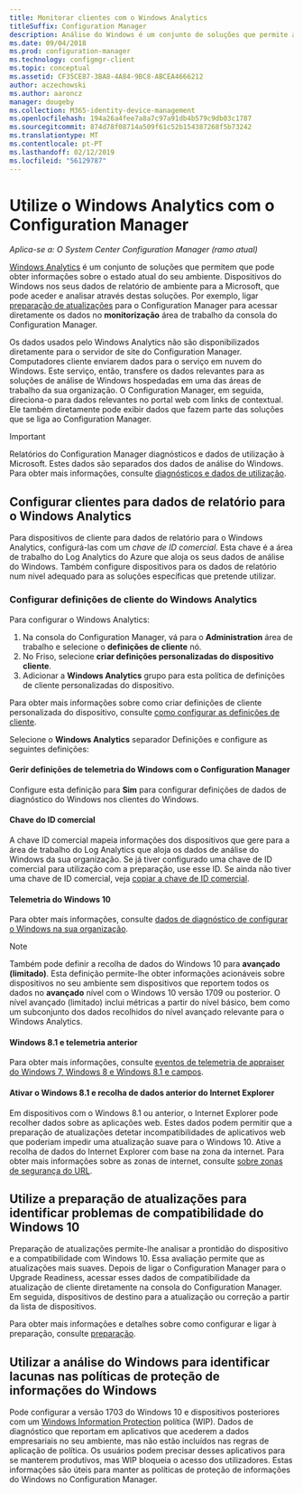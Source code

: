 ```yaml
---
title: Monitorar clientes com o Windows Analytics
titleSuffix: Configuration Manager
description: Análise do Windows é um conjunto de soluções que permite a desenhar informações valiosas para o estado atual do seu ambiente.
ms.date: 09/04/2018
ms.prod: configuration-manager
ms.technology: configmgr-client
ms.topic: conceptual
ms.assetid: CF35CE87-3BA8-4A84-9BC8-ABCEA4666212
author: aczechowski
ms.author: aaroncz
manager: dougeby
ms.collection: M365-identity-device-management
ms.openlocfilehash: 194a26a4fee7a8a7c97a91db4b579c9db03c1787
ms.sourcegitcommit: 874d78f08714a509f61c52b154387268f5b73242
ms.translationtype: MT
ms.contentlocale: pt-PT
ms.lasthandoff: 02/12/2019
ms.locfileid: "56129787"
---
```

# <a name="use-windows-analytics-with-configuration-manager"></a>Utilize o Windows Analytics com o Configuration Manager

*Aplica-se a: O System Center Configuration Manager (ramo atual)*

[Windows Analytics](https://docs.microsoft.com/windows/deployment/update/windows-analytics-overview) é um conjunto de soluções que permitem que pode obter informações sobre o estado atual do seu ambiente. Dispositivos do Windows nos seus dados de relatório de ambiente para a Microsoft, que pode aceder e analisar através destas soluções. Por exemplo, ligar [preparação de atualizações](/sccm/core/clients/manage/upgrade-readiness) para o Configuration Manager para acessar diretamente os dados no **monitorização** área de trabalho da consola do Configuration Manager.

Os dados usados pelo Windows Analytics não são disponibilizados diretamente para o servidor de site do Configuration Manager. Computadores cliente enviarem dados para o serviço em nuvem do Windows. Este serviço, então, transfere os dados relevantes para as soluções de análise de Windows hospedadas em uma das áreas de trabalho da sua organização. O Configuration Manager, em seguida, direciona-o para dados relevantes no portal web com links de contextual. Ele também diretamente pode exibir dados que fazem parte das soluções que se liga ao Configuration Manager.

> [!Important]  
> Relatórios do Configuration Manager diagnósticos e dados de utilização à Microsoft. Estes dados são separados dos dados de análise do Windows. Para obter mais informações, consulte [diagnósticos e dados de utilização](/sccm/core/plan-design/diagnostics/diagnostics-and-usage-data).  



## <a name="configure-clients-to-report-data-to-windows-analytics"></a>Configurar clientes para dados de relatório para o Windows Analytics

Para dispositivos de cliente para dados de relatório para o Windows Analytics, configurá-las com um *chave de ID comercial*. Esta chave é a área de trabalho do Log Analytics do Azure que aloja os seus dados de análise do Windows. Também configure dispositivos para os dados de relatório num nível adequado para as soluções específicas que pretende utilizar. 

### <a name="configure-windows-analytics-client-settings"></a>Configurar definições de cliente do Windows Analytics
Para configurar o Windows Analytics: 
1. Na consola do Configuration Manager, vá para o **Administration** área de trabalho e selecione o **definições de cliente** nó.  
2. No Friso, selecione **criar definições personalizadas do dispositivo cliente**.  
3. Adicionar a **Windows Analytics** grupo para esta política de definições de cliente personalizadas do dispositivo.  

Para obter mais informações sobre como criar definições de cliente personalizada do dispositivo, consulte [como configurar as definições de cliente](/sccm/core/clients/deploy/configure-client-settings).

Selecione o **Windows Analytics** separador Definições e configure as seguintes definições:  

#### <a name="manage-windows-telemetry-settings-with-configuration-manager"></a>Gerir definições de telemetria do Windows com o Configuration Manager
Configure esta definição para **Sim** para configurar definições de dados de diagnóstico do Windows nos clientes do Windows.   

#### <a name="commercial-id-key"></a>Chave do ID comercial
A chave ID comercial mapeia informações dos dispositivos que gere para a área de trabalho do Log Analytics que aloja os dados de análise do Windows da sua organização. Se já tiver configurado uma chave de ID comercial para utilização com a preparação, use esse ID. Se ainda não tiver uma chave de ID comercial, veja [copiar a chave de ID comercial](https://docs.microsoft.com/windows/deployment/update/windows-analytics-get-started#copy-your-commercial-id-key).

#### <a name="windows-10-telemetry"></a>Telemetria do Windows 10
Para obter mais informações, consulte [dados de diagnóstico de configurar o Windows na sua organização](https://docs.microsoft.com/windows/privacy/configure-windows-diagnostic-data-in-your-organization##diagnostic-data-level).

> [!Note]  
> Também pode definir a recolha de dados do Windows 10 para **avançado (limitado)**. Esta definição permite-lhe obter informações acionáveis sobre dispositivos no seu ambiente sem dispositivos que reportem todos os dados no **avançado** nível com o Windows 10 versão 1709 ou posterior. O nível avançado (limitado) inclui métricas a partir do nível básico, bem como um subconjunto dos dados recolhidos do nível avançado relevante para o Windows Analytics.

#### <a name="windows-81-and-earlier-telemetry"></a>Windows 8.1 e telemetria anterior   
Para obter mais informações, consulte [eventos de telemetria de appraiser do Windows 7, Windows 8 e Windows 8.1 e campos](https://go.microsoft.com/fwlink/?LinkID=822965).

#### <a name="enable-windows-81-and-earlier-internet-explorer-data-collection"></a>Ativar o Windows 8.1 e recolha de dados anterior do Internet Explorer
Em dispositivos com o Windows 8.1 ou anterior, o Internet Explorer pode recolher dados sobre as aplicações web. Estes dados podem permitir que a preparação de atualizações detetar incompatibilidades de aplicativos web que poderiam impedir uma atualização suave para o Windows 10. Ative a recolha de dados do Internet Explorer com base na zona da internet. Para obter mais informações sobre as zonas de internet, consulte [sobre zonas de segurança do URL](https://docs.microsoft.com/previous-versions/windows/internet-explorer/ie-developer/platform-apis/ms537183\(v=vs.85\)).



## <a name="use-upgrade-readiness-to-identify-windows-10-compatibility-issues"></a>Utilize a preparação de atualizações para identificar problemas de compatibilidade do Windows 10

Preparação de atualizações permite-lhe analisar a prontidão do dispositivo e a compatibilidade com Windows 10. Essa avaliação permite que as atualizações mais suaves. Depois de ligar o Configuration Manager para o Upgrade Readiness, acessar esses dados de compatibilidade da atualização de cliente diretamente na consola do Configuration Manager. Em seguida, dispositivos de destino para a atualização ou correção a partir da lista de dispositivos.

Para obter mais informações e detalhes sobre como configurar e ligar à preparação, consulte [preparação](/sccm/core/clients/manage/upgrade-readiness).



## <a name="use-windows-analytics-to-identify-gaps-in-windows-information-protection-policies"></a>Utilizar a análise do Windows para identificar lacunas nas políticas de proteção de informações do Windows

Pode configurar a versão 1703 do Windows 10 e dispositivos posteriores com um [Windows Information Protection](https://docs.microsoft.com/windows/threat-protection/windows-information-protection/protect-enterprise-data-using-wip) política (WIP). Dados de diagnóstico que reportam em aplicativos que acederem a dados empresariais no seu ambiente, mas não estão incluídos nas regras de aplicação de política. Os usuários podem precisar desses aplicativos para se manterem produtivos, mas WIP bloqueia o acesso dos utilizadores. Estas informações são úteis para manter as políticas de proteção de informações do Windows no Configuration Manager. 

